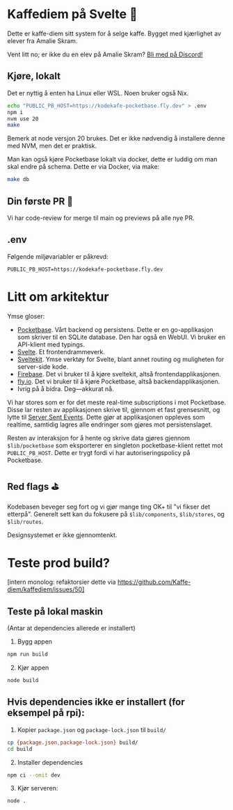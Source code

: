 # Kaffediem på Svelte 🧨

Dette er kaffe-diem sitt system for å selge kaffe. Bygget med kjærlighet av elever fra Amalie Skram.

Vent litt no; er ikke du en elev på Amalie Skram? [Bli med på Discord!](https://discord.gg/HC6UMSfrJN)

## Kjøre, lokalt

Det er nyttig å enten ha Linux eller WSL. Noen bruker også Nix.

```bash
echo "PUBLIC_PB_HOST=https://kodekafe-pocketbase.fly.dev" > .env
npm i
nvm use 20
make
```

Bemerk at node versjon 20 brukes. Det er ikke nødvendig å installere denne med NVM, men det er praktisk.

Man kan også kjøre Pocketbase lokalt via docker, dette er luddig om man skal endre på schema. Dette er via Docker, via make:

```bash
make db
```

## Din første PR 🚀

Vi har code-review for merge til main og previews på alle nye PR.

## .env

Følgende miljøvariabler er påkrevd:

```env
PUBLIC_PB_HOST=https://kodekafe-pocketbase.fly.dev
```

# Litt om arkitektur

Ymse gloser:

- [Pocketbase](https://pocketbase.io/). Vårt backend og persistens. Dette er en go-applikasjon som skriver til en SQLite database. Den har også en WebUI. Vi bruker en API-klient med typings.
- [Svelte](https://svelte.dev/). Et frontendrammeverk.
- [Sveltekit](https://svelte.dev/docs/kit/introduction). Ymse verktøy for Svelte, blant annet routing og muligheten for server-side kode.
- [Firebase](https://firebase.google.com/). Det vi bruker til å kjøre sveltekit, altså frontendapplikasjonen.
- [fly.io](https://fly.io). Det vi bruker til å kjøre Pocketbase, altså backendapplikasjonen.
- Ivrig på å bidra. Deg—akkurat nå.

Vi har stores som er for det meste real-time subscriptions i mot Pocketbase. Disse lar resten av applikasjonen skrive til, gjennom et fast grensesnitt, og lytte til [Server Sent Events](https://developer.mozilla.org/en-US/docs/Web/API/Server-sent_events). Dette gjør at applikasjonen oppleves som realtime, samtidig lagres alle endringer som gjøres mot persistenslaget.

Resten av interaksjon for å hente og skrive data gjøres gjennom `$lib/pocketbase` som eksporterer en singleton pocketbase-klient rettet mot `PUBLIC_PB_HOST`. Dette er trygt fordi vi har autoriseringspolicy på Pocketbase.

## Red flags ⛳️

Kodebasen beveger seg fort og vi gjør mange ting OK+ til "vi fikser det etterpå". Generelt sett kan du fokusere på `$lib/components`, `$lib/stores`, og `$lib/routes`.

Designsystemet er ikke gjennomtenkt.

# Teste prod build?

[intern monolog: refaktorsier dette via https://github.com/Kaffe-diem/kaffediem/issues/50]

## Teste på lokal maskin

(Antar at dependencies allerede er installert)

1. Bygg appen

```bash
npm run build
```

2. Kjør appen

```bash
node build
```

## Hvis dependencies ikke er installert (for eksempel på rpi):

1. Kopier `package.json` og `package-lock.json` til `build/`

```bash
cp {package.json,package-lock.json} build/
cd build
```

2. Installer dependencies

```bash
npm ci --omit dev
```

3. Kjør serveren:

```bash
node .
```
